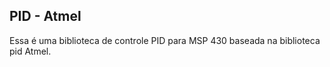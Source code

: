 PID - Atmel
-------------------------------------------------------

Essa é uma biblioteca de controle PID para MSP 430 baseada na biblioteca pid Atmel.



